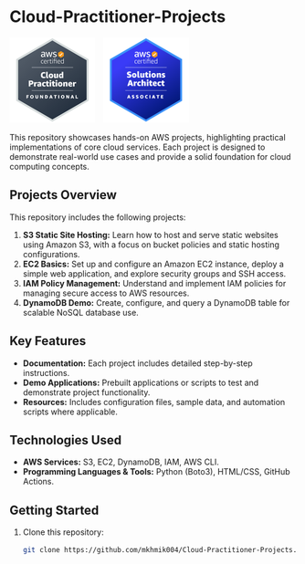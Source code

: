 # **Cloud-Practitioner-Projects** 

<img src="assets/AWS-Certified-Cloud-Practitioner_badge.634f8a21af2e0e956ed8905a72366146ba22b74c.png" alt="AWS Certified Cloud Practitioner Badge" style="display:inline-block; width:150px; margin-right:10px;" />
<img src="assets/saa.png" alt="mu saa" style="display:inline-block; width:150px;" />



This repository showcases hands-on AWS projects, highlighting practical implementations of core cloud services. Each project is designed to demonstrate real-world use cases and provide a solid foundation for cloud computing concepts.

## **Projects Overview**  
This repository includes the following projects:  
1. **S3 Static Site Hosting:** Learn how to host and serve static websites using Amazon S3, with a focus on bucket policies and static hosting configurations.  
2. **EC2 Basics:** Set up and configure an Amazon EC2 instance, deploy a simple web application, and explore security groups and SSH access.  
3. **IAM Policy Management:** Understand and implement IAM policies for managing secure access to AWS resources.  
4. **DynamoDB Demo:** Create, configure, and query a DynamoDB table for scalable NoSQL database use.  

## **Key Features**  
- **Documentation:** Each project includes detailed step-by-step instructions.  
- **Demo Applications:** Prebuilt applications or scripts to test and demonstrate project functionality.  
- **Resources:** Includes configuration files, sample data, and automation scripts where applicable.  

## **Technologies Used**  
- **AWS Services:** S3, EC2, DynamoDB, IAM, AWS CLI.  
- **Programming Languages & Tools:** Python (Boto3), HTML/CSS, GitHub Actions.  

## **Getting Started**  
1. Clone this repository:  
   ```bash  
   git clone https://github.com/mkhmik004/Cloud-Practitioner-Projects.git  
